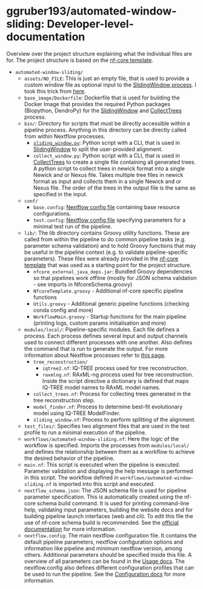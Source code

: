 # ggruber193/automated-window-sliding: Developer-level-documentation

Overview over the project structure explaining what the individual files are for.
The project structure is based on the [nf-core template](https://nf-co.re/docs/contributing/adding_pipelines#nf-core-pipeline-structure).

- `automated-window-sliding/`
    - `assets/NO_FILE`: This is just an empty file, that is used to provide a custom window file as optional input to the [SlidingWindow process](../modules/local/sliding_window.nf). I took this trick from [here](https://nextflow-io.github.io/patterns/optional-input/).
    - `base_image/Dockerfile`: Dockerfile that is used for building the Docker Image that provides the required Python packages (Biopython, DendroPy) for the [SlidingWindow](../modules/local/sliding_window.nf) and [CollectTrees](../modules/local/collect_trees.nf) process.
    - `bin/`: Directory for scripts that must be directly accessible within a pipeline process. Anything in this directory can be directly called from within Nextflow processes.
        - [`sliding_window.py`](dev/sliding_window.md): Python script with a CLI, that is used in [SlidingWindow](../modules/local/sliding_window.nf) to split the user-provided alignment.
        - `collect_window.py`: Python script with a CLI, that is used in [CollectTrees](../modules/local/collect_trees.nf) to create a single file containing all generated trees. A python script to collect trees in newick format into a single Newick and or Nexus file. Takes multiple tree files in newick format as input and collects them in a single Newick and or Nexus file. The order
of the trees in the output file is the same as specified in the input.
    - `conf/`
        - `base.config`: [Nextflow config file](https://www.nextflow.io/docs/latest/config.html) containing base resource configurations.
        - `test.config`: [Nextflow config file](https://www.nextflow.io/docs/latest/config.html) specifying parameters for a minimal test run of the pipeline.
    - `lib/`: The lib directory contains Groovy utility functions. These are called from within the pipeline to do common pipeline tasks (e.g. parameter schema validation) and to hold Groovy functions that may be useful in the pipeline context (e.g. to validate pipeline-specific parameters). These files were already provided in the [nf-core template](https://nf-co.re/docs/contributing/adding_pipelines#nf-core-pipeline-structure) that was used as a starting point for the project structure.
        - `nfcore_external_java_deps.jar`: Bundled Groovy dependencies so that pipelines work offline (mostly for JSON schema validation - see imports in NfcoreSchema.groovy)
        - `NfcoreTemplate.groovy` - Additional nf-core specific pipeline functions
        - `Utils.groovy` - Additional generic pipeline functions (checking conda config and more)
        - `WorkflowMain.groovy` - Startup functions for the main pipeline (printing logs, custom params initialisation and more)
    - `modules/local/`: Pipeline-specific modules. Each file defines a process. Each process defines several input and output channels used to connect different processes with one another. Also defines the command that is run to generate the output. For more information about Nextflow processes refer to [this page](https://www.nextflow.io/docs/latest/process.html).
        - `tree_reconstruction/`
            - `iqtree2.nf`: IQ-TREE process used for tree reconstruction.
            - `raxmlng.nf`: RAxML-ng process used for tree reconstruction. Inside the script directive a dictionary is defined that maps IQ-TREE model names to RAxML model names.
        - `collect_trees.nf`: Process for collecting trees generated in the tree reconstruction step.
        - `model_finder.nf`: Process to determine best-fit evolutionary model using IQ-TREE ModelFinder.
        - `sliding_window.nf`: Process to perform splitting of the alignment.
    - `test_files/`: Specifies two alignment files that are used in the test profile to run a minimal execution of the pipeline.
    - `workflows/automated-window-sliding.nf`: Here the logic of the workflow is specified. Imports the processes from `modules/local/` and defines the relationship between them as a workflow to achieve the desired behavior of the pipeline.
    - `main.nf`: This script is executed when the pipeline is executed. Parameter validation and displaying the help message is performed in this script. The workflow defined in `workflows/automated-window-sliding.nf` is imported into this script and executed.
    - `nextflow_schema.json`: The JSON schema file is used for pipeline parameter specification. This is automatically created using the nf-core schema build command. It is used for printing command-line help, validating input parameters, building the website docs and for building pipeline launch interfaces (web and cli). To edit this file the use of nf-core schema build is recommended. See the [official documentation](https://nf-co.re/tools#pipeline-schema) for more information.
    - `nextflow.config`: The main nextflow configuration file. It contains the default pipeline parameters, nextflow configuration options and information like pipeline and minimum nextflow version, among others. Additional parameters should be specified inside this file. A overview of all parameters can be found in the [Usage docs](usage.md). The nextflow.config also defines different configuration profiles that can be used to run the pipeline. See the  [Configuration docs](https://nf-co.re/docs/usage/configuration) for more information.